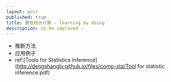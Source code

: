 ```yaml
---
layout: post
published: true
title: 重拾统计计算 - learning by doing
description: to be improved ~
---  
```


* 推断方法
* 应用例子
* ref:[Tools for Statistics Inference](http://dengshanglv.github.io/files/comp-sta/Tool for statistic inference.pdf)